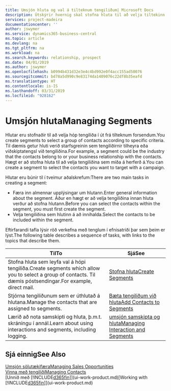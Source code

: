 ```yaml
---
title: Umsjón hluta og val á tilteknum tengiliðum| Microsoft Docs
description: Útskýrir hvernig skal stofna hluta til að velja tiltekinn hóp tengiliða út frá sérstökum forsendum, t.d. tengiliðir sem tilheyra tilteknum iðnaði sem þú vilt ná sambandi við.
services: project-madeira
documentationcenter: ''
author: jswymer
ms.service: dynamics365-business-central
ms.topic: article
ms.devlang: na
ms.tgt_pltfrm: na
ms.workload: na
ms.search.keywords: relationship, prospect
ms.date: 04/01/2019
ms.author: jswymer
ms.openlocfilehash: b0994b431d32e3e4c4bd992e0f4acc155ad50076
ms.sourcegitcommit: bd78a5d990c9e83174da1409076c22df8b35eafd
ms.translationtype: HT
ms.contentlocale: is-IS
ms.lasthandoff: 03/31/2019
ms.locfileid: "928162"
---
```

# <a name="managing-segments"></a><span data-ttu-id="f78d0-103">Umsjón hluta</span><span class="sxs-lookup"><span data-stu-id="f78d0-103">Managing Segments</span></span>
<span data-ttu-id="f78d0-104">Hlutar eru stofnaðir til að velja hóp tengiliða í út frá tilteknum forsendum.</span><span class="sxs-lookup"><span data-stu-id="f78d0-104">You create segments to select a group of contacts according to specific criteria.</span></span> <span data-ttu-id="f78d0-105">Til dæmis getur hluti verið starfsgreinin sem tengiliðirnir tilheyra eða viðskiptatengsl við tengiliðina.</span><span class="sxs-lookup"><span data-stu-id="f78d0-105">For example, a segment could be the industry that the contacts belong to or your business relationship with the contacts.</span></span> <span data-ttu-id="f78d0-106">Hægt er að stofna hluta til að velja tengiliðina sem miða á herferð á.</span><span class="sxs-lookup"><span data-stu-id="f78d0-106">You can create a segment to select the contacts you want to target with a campaign.</span></span>

<span data-ttu-id="f78d0-107">Hlutar eru búnir til í tveimur aðalskrefum:</span><span class="sxs-lookup"><span data-stu-id="f78d0-107">There are two main tasks in creating a segment:</span></span>

* <span data-ttu-id="f78d0-108">Færa inn almennar upplýsingar um hlutann.</span><span class="sxs-lookup"><span data-stu-id="f78d0-108">Enter general information about the segment.</span></span> <span data-ttu-id="f78d0-109">Áður en hægt er að velja tengiliðina innan hluta verður að stofna hlutann.</span><span class="sxs-lookup"><span data-stu-id="f78d0-109">Before you can select the contacts within the segment, you must first create the segment.</span></span>
* <span data-ttu-id="f78d0-110">Velja tengiliðina sem hlutinn á að innihalda.</span><span class="sxs-lookup"><span data-stu-id="f78d0-110">Select the contacts to be included within the segment.</span></span>

<span data-ttu-id="f78d0-111">Eftirfarandi tafla lýsir röð verkefna með tenglum í efnisatriði þar sem þeim er lýst.</span><span class="sxs-lookup"><span data-stu-id="f78d0-111">The following table describes a sequence of tasks, with links to the topics that describe them.</span></span> 

| <span data-ttu-id="f78d0-112">Til</span><span class="sxs-lookup"><span data-stu-id="f78d0-112">To</span></span> | <span data-ttu-id="f78d0-113">Sjá</span><span class="sxs-lookup"><span data-stu-id="f78d0-113">See</span></span> |
| --- | --- |
| <span data-ttu-id="f78d0-114">Stofna hluta sem leyfa val á hópi tengiliða.</span><span class="sxs-lookup"><span data-stu-id="f78d0-114">Create segments which allow you to select a group of contacts.</span></span> <span data-ttu-id="f78d0-115">Til dæmis póstsendingar.</span><span class="sxs-lookup"><span data-stu-id="f78d0-115">For example, direct mail.</span></span> |[<span data-ttu-id="f78d0-116">Stofna hluta</span><span class="sxs-lookup"><span data-stu-id="f78d0-116">Create Segments</span></span>](marketing-how-create-segment.md) |
| <span data-ttu-id="f78d0-117">Stjórna tengiliðunum sem er úthlutað á hlutana.</span><span class="sxs-lookup"><span data-stu-id="f78d0-117">Manage the contacts that are assigned to segments.</span></span> |[<span data-ttu-id="f78d0-118">Bæta tengiliðum við hluta</span><span class="sxs-lookup"><span data-stu-id="f78d0-118">Add Contacts to Segments</span></span>](marketing-add-contact-segment.md) |
| <span data-ttu-id="f78d0-119">Lærið að nota samskipti og hluta, þ.m.t. skráningu í annál.</span><span class="sxs-lookup"><span data-stu-id="f78d0-119">Learn about using interactions and segments, including logging.</span></span> |[<span data-ttu-id="f78d0-120">umsjón samskipta og hluta</span><span class="sxs-lookup"><span data-stu-id="f78d0-120">Managing Interaction and Segments</span></span>](marketing-interaction-segments.md) |

## <a name="see-also"></a><span data-ttu-id="f78d0-121">Sjá einnig</span><span class="sxs-lookup"><span data-stu-id="f78d0-121">See Also</span></span>
[<span data-ttu-id="f78d0-122">Umsjón sölutækifæra</span><span class="sxs-lookup"><span data-stu-id="f78d0-122">Managing Sales Opportunities</span></span>](marketing-manage-sales-opportunities.md)  
[<span data-ttu-id="f78d0-123">Vinna með tengiliði</span><span class="sxs-lookup"><span data-stu-id="f78d0-123">Managing Contacts</span></span>](marketing-contacts.md)  
<span data-ttu-id="f78d0-124">[Unnið með [!INCLUDE[d365fin](includes/d365fin_md.md)]](ui-work-product.md)</span><span class="sxs-lookup"><span data-stu-id="f78d0-124">[Working with [!INCLUDE[d365fin](includes/d365fin_md.md)]](ui-work-product.md)</span></span>
